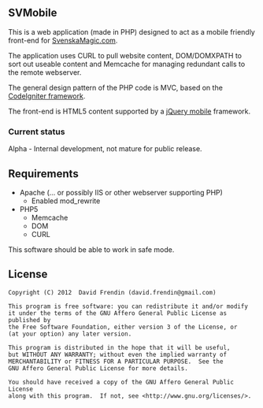 ## SVMobile ##

This is a web application (made in PHP) designed to act as a mobile friendly front-end for [SvenskaMagic.com](http://www.svenskamagic.com/).

The application uses CURL to pull website content, DOM/DOMXPATH to sort out useable content and Memcache for managing redundant calls to the remote webserver.

The general design pattern of the PHP code is MVC, based on the [CodeIgniter framework](http://codeigniter.com/).

The front-end is HTML5 content supported by a [jQuery mobile](http://jquerymobile.com/) framework.

### Current status
Alpha - Internal development, not mature for public release.

## Requirements ##

* Apache (... or possibly IIS or other webserver supporting PHP)
	* Enabled mod_rewrite
* PHP5
	* Memcache
	* DOM
	* CURL

This software should be able to work in safe mode.

## License ##

    Copyright (C) 2012  David Frendin (david.frendin@gmail.com)

    This program is free software: you can redistribute it and/or modify
    it under the terms of the GNU Affero General Public License as published by
    the Free Software Foundation, either version 3 of the License, or
    (at your option) any later version.

    This program is distributed in the hope that it will be useful,
    but WITHOUT ANY WARRANTY; without even the implied warranty of
    MERCHANTABILITY or FITNESS FOR A PARTICULAR PURPOSE.  See the
    GNU Affero General Public License for more details.

    You should have received a copy of the GNU Affero General Public License
    along with this program.  If not, see <http://www.gnu.org/licenses/>.